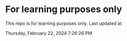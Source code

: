 # For learning purposes only
This repo is for learning purposes only.
Last updated at

Thursday, February 22, 2024 7:26:26 PM

